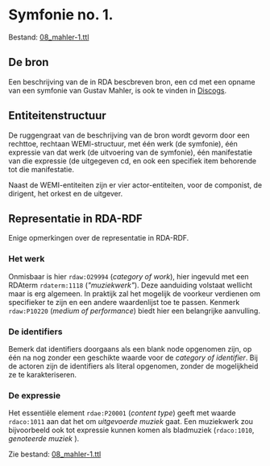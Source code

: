 # Symfonie no. 1.

Bestand: [08_mahler-1.ttl](08_mahler-1.ttl)

## De bron

Een beschrijving van de in RDA bescbreven bron, een cd met een opname van een symfonie van Gustav Mahler, is ook te vinden in [Discogs](https://www.discogs.com/release/8249413-Mahler-Baltimore-Symphony-Orchestra-Marin-Alsop-Symphony-No-1).

## Entiteitenstructuur

De ruggengraat van de beschrijving van de bron wordt gevorm door een rechttoe, rechtaan WEMI-structuur, met één werk (de symfonie), één expressie van dat werk (de uitvoering van de symfonie), één manifestatie van die expressie (de uitgegeven cd, en ook een specifiek item behorende tot die manifestatie.

Naast de WEMI-entiteiten zijn er vier actor-entiteiten, voor de componist, de dirigent, het orkest en de uitgever.

## Representatie in RDA-RDF

Enige opmerkingen over de representatie in RDA-RDF.

### Het werk

Onmisbaar is hier `rdaw:O29994` (*category of work*), hier ingevuld met een RDAterm `rdaterm:1118` (*"muziekwerk"*). Deze aanduiding volstaat wellicht maar is erg algemeen. In praktijk zal het mogelijk de voorkeur verdienen om specifieker te zijn en een andere waardenlijst toe te passen. Kenmerk `rdaw:P10220` (*medium of performance*) biedt hier een belangrijke aanvulling.

### De identifiers

Bemerk dat identifiers doorgaans als een blank node opgenomen zijn, op één na nog zonder een geschikte waarde voor de *category of identifier*. Bij de actoren zijn de identifiers als literal opgenomen, zonder de mogelijkheid ze te karakteriseren.


### De expressie

Het essentiële element `rdae:P20001` (*content type*) geeft met waarde `rdaco:1011` aan dat het om *uitgevoerde muziek* gaat. Een muziekwerk zou bijvoorbeeld ook tot expressie kunnen komen als bladmuziek (`rdaco:1010`, *genoteerde muziek* ).


Zie bestand: [08_mahler-1.ttl](08_mahler-1.ttl)